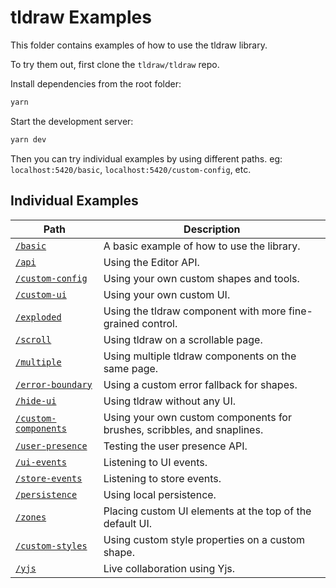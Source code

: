 # tldraw Examples

This folder contains examples of how to use the tldraw library.

To try them out, first clone the `tldraw/tldraw` repo.

Install dependencies from the root folder:

```bash
yarn
```

Start the development server:

```bash
yarn dev
```

Then you can try individual examples by using different paths. eg: `localhost:5420/basic`, `localhost:5420/custom-config`, etc.

## Individual Examples

| Path | Description |
| ---- | ----------- |
| [`/basic`](src/1-basic/BasicExample.tsx) | A basic example of how to use the library. |
| [`/api`](src/2-api/APIExample.tsx) | Using the Editor API. |
| [`/custom-config`](src/3-custom-config/) | Using your own custom shapes and tools. |
| [`/custom-ui`](src/4-custom-ui/) | Using your own custom UI. |
| [`/exploded`](src/5-exploded/ExplodedExample.tsx) | Using the tldraw component with more fine-grained control. |
| [`/scroll`](src/6-scroll/ScrollExample.tsx) | Using tldraw on a scrollable page. |
| [`/multiple`](src/7-multiple/MultipleExample.tsx) | Using multiple tldraw components on the same page. |
| [`/error-boundary`](src/8-error-boundary/) | Using a custom error fallback for shapes. |
| [`/hide-ui`](src/9-hide-ui/HideUiExample.tsx) | Using tldraw without any UI. |
| [`/custom-components`](src/10-custom-components/CustomComponentsExample.tsx) | Using your own custom components for brushes, scribbles, and snaplines. |
| [`/user-presence`](src/11-user-presence/UserPresenceExample.tsx) | Testing the user presence API. |
| [`/ui-events`](src/12-ui-events/UiEventsExample.tsx) | Listening to UI events. |
| [`/store-events`](src/13-store-events/StoreEventsExample.tsx) | Listening to store events. |
| [`/persistence`](src/14-persistence/PersistenceExample.tsx) | Using local persistence. |
| [`/zones`](src/15-custom-zones/ZonesExample.tsx) | Placing custom UI elements at the top of the default UI. |
| [`/custom-styles`](src/16-custom-styles/) | Using custom style properties on a custom shape. |
| [`/yjs`](src/yjs) | Live collaboration using Yjs. |
